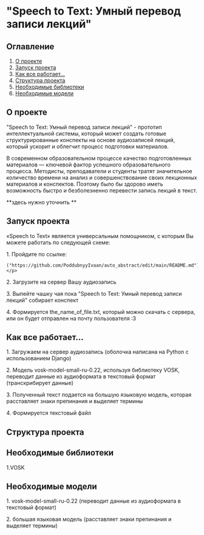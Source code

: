 
# "Speech to Text: Умный перевод записи лекций"


## Оглавление
1) [О проекте](#about_project)
2) [Запуск проекта](#setting)
3) [Как все работает...](#work)
4) [Структура проекта](#project_structure)
5) [Необходимые библиотеки](#libraries)
6) [Необходимые модели](#models)
   

   

## <a name="about_project"> О проекте </a> 
<p> "Speech to Text: Умный перевод записи лекций" - прототип интеллектуальной системы, который может создать готовые структурированные конспекты на основе аудиозаписей лекций, который ускорит и облегчит процесс подготовки материалов.  </p>
<p> В современном образовательном процессе качество подготовленных материалов — ключевой фактор успешного образовательного процесса. Методисты, преподаватели и студенты тратят значительное количество времени на анализ и совершенствование своих лекционных материалов и конспектов.
Поэтому было бы здорово иметь возможность быстро и безболезненно перевести запись лекций в текст.
</p>

**здесь нужно уточнить **
## <a name="setting"> Запуск проекта </a>
<p> «Speech to Text» является универсальным помощником, с которым Вы можете работать по следующей схеме:
</p>
<p>
    1. Пройдите по ссылке:
   
    ("https://github.com/PoddubnyyIvaan/auto_abstract/edit/main/README.md")</p>

</p>
<p>
    2. Загрузите на сервер Вашу аудиозапись
</p>
   
<p>
    3. Выпейте чашку чая пока "Speech to Text: Умный перевод записи лекций" собирает конспект
</p>
   
<p>
    4. Формируется the_name_of_file.txt, который можно скачать с сервера, или он будет отправлен на почту пользователя :3
</p>

## <a name = "work"> Как все работает...</a>
<p>
    1. Загружаем на сервер аудиозапись (оболочка написана на Python c использованием Django)
</p>
<p>
    2. Модель vosk-model-small-ru-0.22, используя библиотеку VOSK, переводит данные из аудиоформата в текстовый формат (транскрибирует данные)
</p>
<p>
    3. Полученный текст подается на большую языковую модель, которая расставляет знаки препинания и выделяет термины
</p>
<p>
    4. Формируется текстовый файл 
</p>

## <a name ="project_structure">Структура проекта</a>
<p>

   
</p>

## <a name ="libraries">Необходимые библиотеки</a>
<p>
   1.VOSK
</p>

## <a name ="models">Необходимые модели</a>
<p>
   1. vosk-model-small-ru-0.22 (переводит данные из аудиоформата в текстовый формат)
</p>
<p>
   2. большая языковая модель (расставляет знаки препинания и выделяет термины)
</p>
